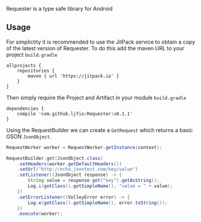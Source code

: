 Requester is a type safe library for Android

## Usage

For simplictity it is recommended to use the JitPack service to obtain a copy of the latest version of Requester.
To do this add the maven URL to your project `build.gradle`

```
allprojects {
    repositories {
        maven { url 'https://jitpack.io' }
    }
}
```

Then simply require the Project and Artifact in your module `build.gradle`

```
dependencies {
    compile 'com.github.ljfio:Requester:v0.1.1'
}
```

Using the RequestBuilder we can create a `GetRequest` which returns a basic GSON `JsonObject`.

```java
RequestWorker worker = RequestWorker.getInstance(context);

RequestBuilder.get(JsonObject.class)
    .setHeaders(worker.getDefaultHeaders())
    .setUrl("http://echo.jsontest.com/key/value")
    .setListener((JsonObject response) -> {
        String value = response.get("key").getAsString();
        Log.i(getClass().getSimpleName(), "value = " + value);
    })
    .setErrorListener((VolleyError error) -> {
        Log.e(getClass().getSimpleName(), error.toString());
    })
    .execute(worker);
```
